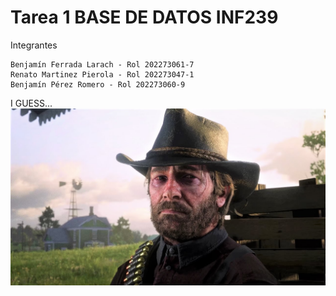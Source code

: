 # Tarea 1 BASE DE DATOS INF239
Integrantes

    Benjamín Ferrada Larach - Rol 202273061-7
    Renato Martinez Pierola - Rol 202273047-1
    Benjamín Pérez Romero - Rol 202273060-9

I GUESS...
![](foto.jpg)